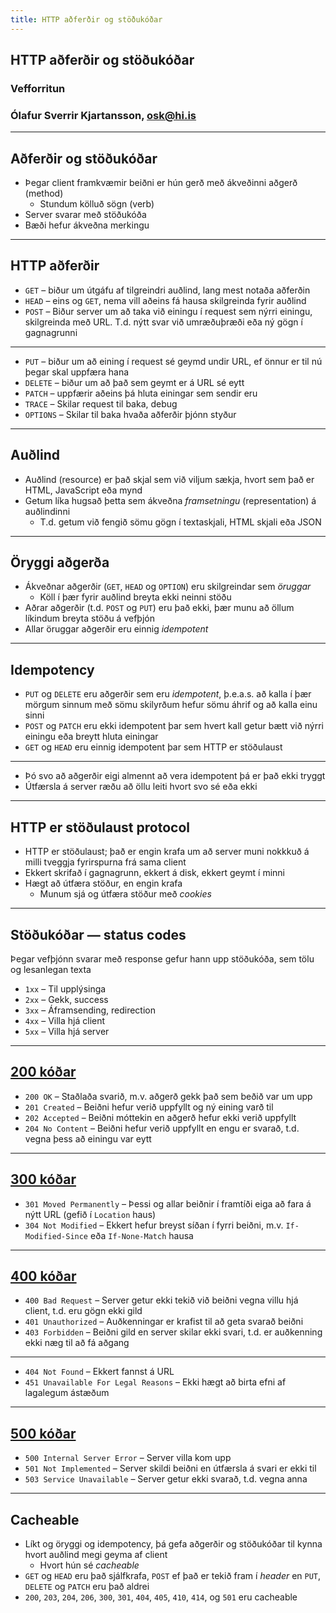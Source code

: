 ```yaml
---
title: HTTP aðferðir og stöðukóðar
---
```


## HTTP aðferðir og stöðukóðar

### Vefforritun

### Ólafur Sverrir Kjartansson, [osk@hi.is](mailto:osk@hi.is)

---

## Aðferðir og stöðukóðar

* Þegar client framkvæmir beiðni er hún gerð með ákveðinni aðgerð (method)
  * Stundum kölluð sögn (verb)
* Server svarar með stöðukóða
* Bæði hefur ákveðna merkingu

***

## HTTP aðferðir

* `GET` – biður um útgáfu af tilgreindri auðlind, lang mest notaða aðferðin
* `HEAD` – eins og `GET`, nema vill aðeins fá hausa skilgreinda fyrir auðlind
* `POST` – Biður server um að taka við einingu í request sem nýrri einingu, skilgreinda með URL. T.d. nýtt svar við umræðuþræði eða ný gögn í gagnagrunni

***

* `PUT` – biður um að eining í request sé geymd undir URL, ef önnur er til nú þegar skal uppfæra hana
* `DELETE` – biður um að það sem geymt er á URL sé eytt
* `PATCH` – uppfærir aðeins þá hluta einingar sem sendir eru
* `TRACE` – Skilar request til baka, debug
* `OPTIONS` – Skilar til baka hvaða aðferðir þjónn styður

***

## Auðlind

* Auðlind (resource) er það skjal sem við viljum sækja, hvort sem það er HTML, JavaScript eða mynd
* Getum líka hugsað þetta sem ákveðna _framsetningu_ (representation) á auðlindinni
  * T.d. getum við fengið sömu gögn í textaskjali, HTML skjali eða JSON

***

## Öryggi aðgerða

* Ákveðnar aðgerðir (`GET`, `HEAD` og `OPTION`) eru skilgreindar sem _öruggar_
  * Köll í þær fyrir auðlind breyta ekki neinni stöðu
* Aðrar aðgerðir (t.d. `POST` og `PUT`) eru það ekki, þær munu að öllum líkindum breyta stöðu á vefþjón
* Allar öruggar aðgerðir eru einnig _idempotent_

***

## Idempotency

* `PUT` og `DELETE` eru aðgerðir sem eru _idempotent_, þ.e.a.s. að kalla í þær mörgum sinnum með sömu skilyrðum hefur sömu áhrif og að kalla einu sinni
* `POST` og `PATCH` eru ekki idempotent þar sem hvert kall getur bætt við nýrri einingu eða breytt hluta einingar
* `GET` og `HEAD` eru einnig idempotent þar sem HTTP er stöðulaust

***

* Þó svo að aðgerðir eigi almennt að vera idempotent þá er það ekki tryggt
* Útfærsla á server ræðu að öllu leiti hvort svo sé eða ekki

***

## HTTP er stöðulaust protocol

* HTTP er stöðulaust; það er engin krafa um að server muni nokkkuð á milli tveggja fyrirspurna frá sama client
* Ekkert skrifað í gagnagrunn, ekkert á disk, ekkert geymt í minni
* Hægt að útfæra stöður, en engin krafa
  * Munum sjá og útfæra stöður með _cookies_

---

## Stöðukóðar — status codes

Þegar vefþjónn svarar með response gefur hann upp stöðukóða, sem tölu og lesanlegan texta

* `1xx` – Til upplýsinga
* `2xx` – Gekk, success
* `3xx` – Áframsending, redirection
* `4xx` – Villa hjá client
* `5xx` – Villa hjá server

***

## [200 kóðar](https://en.wikipedia.org/wiki/List_of_HTTP_status_codes#2xx_Success)

* `200 OK` – Staðlaða svarið, m.v. aðgerð gekk það sem beðið var um upp
* `201 Created` – Beiðni hefur verið uppfyllt og ný eining varð til
* `202 Accepted` – Beiðni móttekin en aðgerð hefur ekki verið uppfyllt
* `204 No Content` – Beiðni hefur verið uppfyllt en engu er svarað, t.d. vegna þess að einingu var eytt

***

## [300 kóðar](https://en.wikipedia.org/wiki/List_of_HTTP_status_codes#3xx_Redirection)

* `301 Moved Permanently` – Þessi og allar beiðnir í framtíði eiga að fara á nýtt URL (gefið í `Location` haus)
* `304 Not Modified` – Ekkert hefur breyst síðan í fyrri beiðni, m.v. `If-Modified-Since` eða `If-None-Match` hausa

***

## [400 kóðar](https://en.wikipedia.org/wiki/List_of_HTTP_status_codes#4xx_Client_errors)

* `400 Bad Request` – Server getur ekki tekið við beiðni vegna villu hjá client, t.d. eru gögn ekki gild
* `401 Unauthorized` – Auðkenningar er krafist til að geta svarað beiðni
* `403 Forbidden` – Beiðni gild en server skilar ekki svari, t.d. er auðkenning ekki næg til að fá aðgang

***

* `404 Not Found` – Ekkert fannst á URL
* `451 Unavailable For Legal Reasons` – Ekki hægt að birta efni af lagalegum ástæðum

***

## [500 kóðar](https://en.wikipedia.org/wiki/List_of_HTTP_status_codes#5xx_Server_errors)

* `500 Internal Server Error` – Server villa kom upp
* `501 Not Implemented` – Server skildi beiðni en útfærsla á svari er ekki til
* `503 Service Unavailable` – Server getur ekki svarað, t.d. vegna anna

---

## Cacheable

* Líkt og öryggi og idempotency, þá gefa aðgerðir og stöðukóðar til kynna hvort auðlind megi geyma af client
  * Hvort hún sé _cacheable_
* `GET` og `HEAD` eru það sjálfkrafa, `POST` ef það er tekið fram í _header_ en `PUT`, `DELETE` og `PATCH` eru það aldrei
* `200`, `203`, `204`, `206`, `300`, `301`, `404`, `405`, `410`, `414`, og `501` eru cacheable
